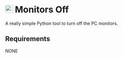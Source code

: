 # <img src="icon.png" width="24" alt="App Icon"> Monitors Off

A really simple Python tool to turn off the PC monitors.



## Requirements

NONE
